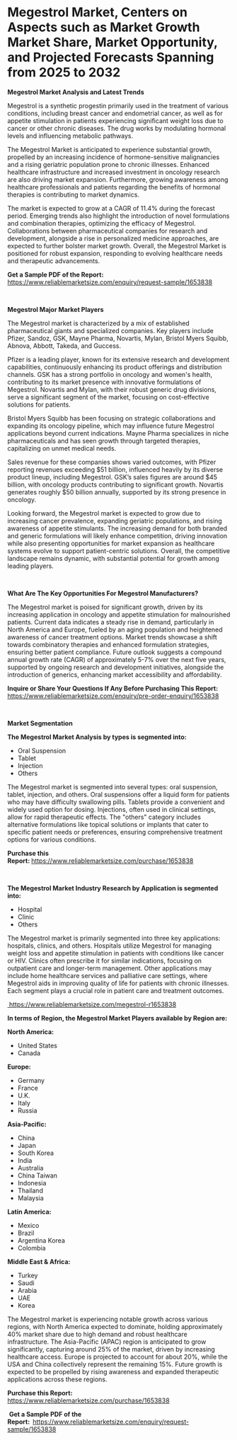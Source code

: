 <p><h1>Megestrol Market, Centers on Aspects such as Market Growth Market Share, Market Opportunity, and Projected Forecasts Spanning from 2025 to 2032</h1></p><p><strong>Megestrol Market Analysis and Latest Trends</strong></p>
<p><p>Megestrol is a synthetic progestin primarily used in the treatment of various conditions, including breast cancer and endometrial cancer, as well as for appetite stimulation in patients experiencing significant weight loss due to cancer or other chronic diseases. The drug works by modulating hormonal levels and influencing metabolic pathways.</p><p>The Megestrol Market is anticipated to experience substantial growth, propelled by an increasing incidence of hormone-sensitive malignancies and a rising geriatric population prone to chronic illnesses. Enhanced healthcare infrastructure and increased investment in oncology research are also driving market expansion. Furthermore, growing awareness among healthcare professionals and patients regarding the benefits of hormonal therapies is contributing to market dynamics.</p><p>The market is expected to grow at a CAGR of 11.4% during the forecast period. Emerging trends also highlight the introduction of novel formulations and combination therapies, optimizing the efficacy of Megestrol. Collaborations between pharmaceutical companies for research and development, alongside a rise in personalized medicine approaches, are expected to further bolster market growth. Overall, the Megestrol Market is positioned for robust expansion, responding to evolving healthcare needs and therapeutic advancements.</p></p>
<p><strong>Get a Sample PDF of the Report:&nbsp;</strong> <a href="https://www.reliablemarketsize.com/enquiry/request-sample/1653838?utm_campaign=2008&utm_medium=2&utm_source=Github&utm_content=ia&utm_term=18042025&utm_id=megestrol">https://www.reliablemarketsize.com/enquiry/request-sample/1653838</a></p>
<p>&nbsp;</p>
<p><strong>Megestrol Major Market Players</strong></p>
<p><p>The Megestrol market is characterized by a mix of established pharmaceutical giants and specialized companies. Key players include Pfizer, Sandoz, GSK, Mayne Pharma, Novartis, Mylan, Bristol Myers Squibb, Abnova, Abbott, Takeda, and Guccess. </p><p>Pfizer is a leading player, known for its extensive research and development capabilities, continuously enhancing its product offerings and distribution channels. GSK has a strong portfolio in oncology and women's health, contributing to its market presence with innovative formulations of Megestrol. Novartis and Mylan, with their robust generic drug divisions, serve a significant segment of the market, focusing on cost-effective solutions for patients.</p><p>Bristol Myers Squibb has been focusing on strategic collaborations and expanding its oncology pipeline, which may influence future Megestrol applications beyond current indications. Mayne Pharma specializes in niche pharmaceuticals and has seen growth through targeted therapies, capitalizing on unmet medical needs.</p><p>Sales revenue for these companies shows varied outcomes, with Pfizer reporting revenues exceeding $51 billion, influenced heavily by its diverse product lineup, including Megestrol. GSK’s sales figures are around $45 billion, with oncology products contributing to significant growth. Novartis generates roughly $50 billion annually, supported by its strong presence in oncology.</p><p>Looking forward, the Megestrol market is expected to grow due to increasing cancer prevalence, expanding geriatric populations, and rising awareness of appetite stimulants. The increasing demand for both branded and generic formulations will likely enhance competition, driving innovation while also presenting opportunities for market expansion as healthcare systems evolve to support patient-centric solutions. Overall, the competitive landscape remains dynamic, with substantial potential for growth among leading players.</p></p>
<p>&nbsp;</p>
<p><strong>What Are The Key Opportunities For Megestrol Manufacturers?</strong></p>
<p><p>The Megestrol market is poised for significant growth, driven by its increasing application in oncology and appetite stimulation for malnourished patients. Current data indicates a steady rise in demand, particularly in North America and Europe, fueled by an aging population and heightened awareness of cancer treatment options. Market trends showcase a shift towards combinatory therapies and enhanced formulation strategies, ensuring better patient compliance. Future outlook suggests a compound annual growth rate (CAGR) of approximately 5-7% over the next five years, supported by ongoing research and development initiatives, alongside the introduction of generics, enhancing market accessibility and affordability.</p></p>
<p><strong>Inquire or Share Your Questions If Any Before Purchasing This Report:</strong> <a href="https://www.reliablemarketsize.com/enquiry/pre-order-enquiry/1653838?utm_campaign=2008&utm_medium=2&utm_source=Github&utm_content=ia&utm_term=18042025&utm_id=megestrol">https://www.reliablemarketsize.com/enquiry/pre-order-enquiry/1653838</a></p>
<p>&nbsp;</p>
<p><strong>Market Segmentation</strong></p>
<p><strong>The Megestrol Market Analysis by types is segmented into:</strong></p>
<p><ul><li>Oral Suspension</li><li>Tablet</li><li>Injection</li><li>Others</li></ul></p>
<p><p>The Megestrol market is segmented into several types: oral suspension, tablet, injection, and others. Oral suspensions offer a liquid form for patients who may have difficulty swallowing pills. Tablets provide a convenient and widely used option for dosing. Injections, often used in clinical settings, allow for rapid therapeutic effects. The "others" category includes alternative formulations like topical solutions or implants that cater to specific patient needs or preferences, ensuring comprehensive treatment options for various conditions.</p></p>
<p><strong>Purchase this Report:&nbsp;</strong><a href="https://www.reliablemarketsize.com/purchase/1653838?utm_campaign=2008&utm_medium=2&utm_source=Github&utm_content=ia&utm_term=18042025&utm_id=megestrol">https://www.reliablemarketsize.com/purchase/1653838</a></p>
<p>&nbsp;</p>
<p><strong>The Megestrol Market Industry Research by Application is segmented into:</strong></p>
<p><ul><li>Hospital</li><li>Clinic</li><li>Others</li></ul></p>
<p><p>The Megestrol market is primarily segmented into three key applications: hospitals, clinics, and others. Hospitals utilize Megestrol for managing weight loss and appetite stimulation in patients with conditions like cancer or HIV. Clinics often prescribe it for similar indications, focusing on outpatient care and longer-term management. Other applications may include home healthcare services and palliative care settings, where Megestrol aids in improving quality of life for patients with chronic illnesses. Each segment plays a crucial role in patient care and treatment outcomes.</p></p>
<p><a href="https://www.reliablemarketsize.com/megestrol-r1653838?utm_campaign=2008&utm_medium=2&utm_source=Github&utm_content=ia&utm_term=18042025&utm_id=megestrol">&nbsp;https://www.reliablemarketsize.com/megestrol-r1653838</a></p>
<p><strong>In terms of Region, the Megestrol Market Players available by Region are:</strong></p>
<p>
    <p> <strong> North America: </strong>
        <ul>
            <li>United States</li>
            <li>Canada</li>
        </ul>
        </p> 
    <p> <strong> Europe: </strong>
        <ul>
            <li>Germany</li>
            <li>France</li>
            <li>U.K.</li>
            <li>Italy</li>
            <li>Russia</li>
        </ul>
        </p> 
    <p> <strong> Asia-Pacific: </strong>
        <ul>
            <li>China</li>
            <li>Japan</li>
            <li>South Korea</li>
            <li>India</li>
            <li>Australia</li>
            <li>China Taiwan</li>
            <li>Indonesia</li>
            <li>Thailand</li>
            <li>Malaysia</li>
        </ul>
        </p> 
    <p> <strong> Latin America: </strong>
        <ul>
            <li>Mexico</li>
            <li>Brazil</li>
            <li>Argentina Korea</li>
            <li>Colombia</li>
        </ul>
        </p> 
    <p> <strong> Middle East & Africa: </strong>
        <ul>
            <li>Turkey</li>
            <li>Saudi</li>
            <li>Arabia</li>
            <li>UAE</li>
            <li>Korea</li>
        </ul>
    </p>
    </p>
<p><p>The Megestrol market is experiencing notable growth across various regions, with North America expected to dominate, holding approximately 40% market share due to high demand and robust healthcare infrastructure. The Asia-Pacific (APAC) region is anticipated to grow significantly, capturing around 25% of the market, driven by increasing healthcare access. Europe is projected to account for about 20%, while the USA and China collectively represent the remaining 15%. Future growth is expected to be propelled by rising awareness and expanded therapeutic applications across these regions.</p></p>
<p><strong>Purchase this Report: </strong><a href="https://www.reliablemarketsize.com/purchase/1653838?utm_campaign=2008&utm_medium=2&utm_source=Github&utm_content=ia&utm_term=18042025&utm_id=megestrol">https://www.reliablemarketsize.com/purchase/1653838</a></p>
<p>&nbsp;<strong>Get a Sample PDF of the Report:&nbsp;&nbsp;</strong><a href="https://www.reliablemarketsize.com/enquiry/request-sample/1653838?utm_campaign=2008&utm_medium=2&utm_source=Github&utm_content=ia&utm_term=18042025&utm_id=megestrol">https://www.reliablemarketsize.com/enquiry/request-sample/1653838</a></p>
<p><strong></strong></p>
<p><p></p><p></p><p></p></p>